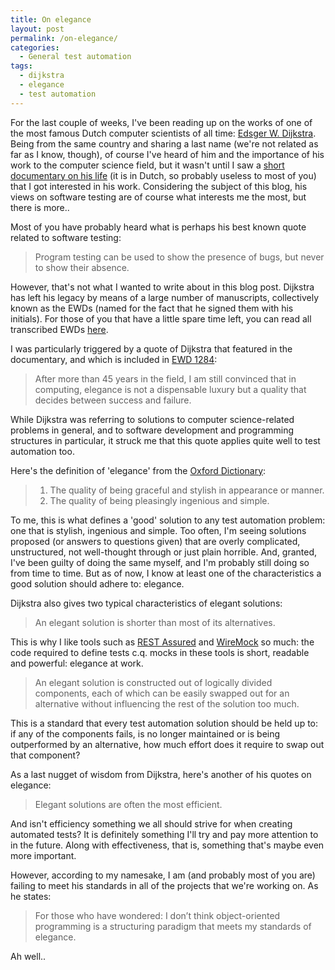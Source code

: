 ```yaml
---
title: On elegance
layout: post
permalink: /on-elegance/
categories:
  - General test automation
tags:
  - dijkstra
  - elegance
  - test automation
---
```

For the last couple of weeks, I've been reading up on the works of one of the most famous Dutch computer scientists of all time: <a href="https://en.wikipedia.org/wiki/Edsger_W._Dijkstra" target="_blank">Edsger W. Dijkstra</a>. Being from the same country and sharing a last name (we're not related as far as I know, though), of course I've heard of him and the importance of his work to the computer science field, but it wasn't until I saw a <a href="http://dekennisvannu.nl/site/media/Denken-als-discipline/3659" target="_blank">short documentary on his life</a> (it is in Dutch, so probably useless to most of you) that I got interested in his work. Considering the subject of this blog, his views on software testing are of course what interests me the most, but there is more..

Most of you have probably heard what is perhaps his best known quote related to software testing:

> Program testing can be used to show the presence of bugs, but never to show their absence.

However, that's not what I wanted to write about in this blog post. Dijkstra has left his legacy by means of a large number of manuscripts, collectively known as the EWDs (named for the fact that he signed them with his initials). For those of you that have a little spare time left, you can read all transcribed EWDs <a href="https://www.cs.utexas.edu/users/EWD/transcriptions/transcriptions.html" target="_blank">here</a>.

I was particularly triggered by a quote of Dijkstra that featured in the documentary, and which is included in <a href="https://www.cs.utexas.edu/users/EWD/transcriptions/EWD12xx/EWD1284.html" target="_blank">EWD 1284</a>:

> After more than 45 years in the field, I am still convinced that in computing, elegance is not a dispensable luxury but a quality that decides between success and failure.

While Dijkstra was referring to solutions to computer science-related problems in general, and to software development and programming structures in particular, it struck me that this quote applies quite well to test automation too.

Here's the definition of 'elegance' from the <a href="https://en.oxforddictionaries.com/definition/elegance" target="_blank">Oxford Dictionary</a>:

>   1. The quality of being graceful and stylish in appearance or manner.
>   2. The quality of being pleasingly ingenious and simple.

To me, this is what defines a 'good' solution to any test automation problem: one that is stylish, ingenious and simple. Too often, I'm seeing solutions proposed (or answers to questions given) that are overly complicated, unstructured, not well-thought through or just plain horrible. And, granted, I've been guilty of doing the same myself, and I'm probably still doing so from time to time. But as of now, I know at least one of the characteristics a good solution should adhere to: elegance.

Dijkstra also gives two typical characteristics of elegant solutions:

> An elegant solution is shorter than most of its alternatives.

This is why I like tools such as <a href="http://rest-assured.io" target="_blank">REST Assured</a> and <a href="http://wiremock.org/" target="_blank">WireMock</a> so much: the code required to define tests c.q. mocks in these tools is short, readable and powerful: elegance at work.

> An elegant solution is constructed out of logically divided components, each of which can be easily swapped out for an alternative without influencing the rest of the solution too much.

This is a standard that every test automation solution should be held up to: if any of the components fails, is no longer maintained or is being outperformed by an alternative, how much effort does it require to swap out that component?

As a last nugget of wisdom from Dijkstra, here's another of his quotes on elegance:

> Elegant solutions are often the most efficient.

And isn't efficiency something we all should strive for when creating automated tests? It is definitely something I'll try and pay more attention to in the future. Along with effectiveness, that is, something that's maybe even more important.

However, according to my namesake, I am (and probably most of you are) failing to meet his standards in all of the projects that we're working on. As he states:

> For those who have wondered: I don’t think object-oriented programming is a structuring paradigm that meets my standards of elegance.

Ah well..